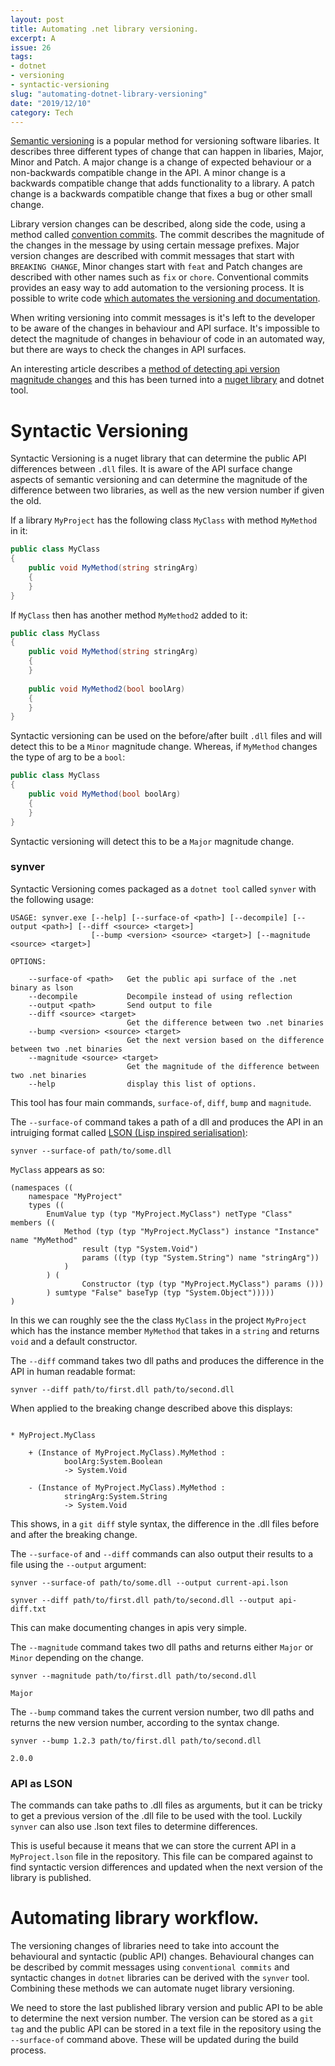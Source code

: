 ```yaml
---
layout: post
title: Automating .net library versioning.
excerpt: A 
issue: 26
tags: 
- dotnet
- versioning
- syntactic-versioning
slug: "automating-dotnet-library-versioning"
date: "2019/12/10"
category: Tech
---
```


[Semantic versioning](https://semver.org/) is a popular method for versioning software libaries. 
It describes three different types of change that can happen in libaries, Major, Minor and Patch. 
A major change is a change of expected behaviour or a non-backwards compatible change in the API.
A minor change is a backwards compatible change that adds functionality to a library. 
A patch change is a backwards compatible change that fixes a bug or other small change.

Library version changes can be described, along side the code, using a method called [convention commits](https://www.conventionalcommits.org/en). The commit describes the magnitude of the changes in the message by using certain message prefixes. 
Major version changes are described with commit messages that start with `BREAKING CHANGE`, Minor changes start with `feat` and Patch changes are described with other names such as `fix` or `chore`. Conventional commits provides an easy way to add automation to the versioning process. It is possible to write code [which automates the versioning and documentation](https://github.com/conventional-changelog/standard-version). 

When writing versioning into commit messages is it's left to the developer to be aware of the changes in behaviour and API surface. It's impossible to detect the magnitude of changes in behaviour of code in an automated way, but there are ways to check the changes in API surfaces. 

An interesting article describes a [method of detecting api version magnitude changes](http://blog.stermon.com/articles/2016/12/01/semantic-versioning-dotnet-libs-and-nuget-pkgs) and this has been turned into a [nuget library](https://github.com/fsprojects/SyntacticVersioning) and dotnet tool.

# Syntactic Versioning

Syntactic Versioning is a nuget library that can determine the public API differences between `.dll` files.
It is aware of the API surface change aspects of semantic versioning and can determine the magnitude of the difference between two libraries, as well as the new version number if given the old. 

If a library `MyProject` has the following class `MyClass` with method `MyMethod` in it:

``` cs
public class MyClass 
{
    public void MyMethod(string stringArg)
    {
    }
}
```

If `MyClass` then has another method `MyMethod2` added to it:

``` cs
public class MyClass 
{
    public void MyMethod(string stringArg)
    {
    }
    
    public void MyMethod2(bool boolArg)
    {
    }
}
```

Syntactic versioning can be used on the before/after built `.dll` files and will detect this to be a `Minor` magnitude change. Whereas, if `MyMethod` changes the type of arg to be a `bool`:

``` cs
public class MyClass 
{
    public void MyMethod(bool boolArg)
    {
    }
}
```

Syntactic versioning will detect this to be a `Major` magnitude change.

### synver

Syntactic Versioning comes packaged as a `dotnet tool` called `synver` with the following usage:

```
USAGE: synver.exe [--help] [--surface-of <path>] [--decompile] [--output <path>] [--diff <source> <target>]
                  [--bump <version> <source> <target>] [--magnitude <source> <target>]

OPTIONS:

    --surface-of <path>   Get the public api surface of the .net binary as lson
    --decompile           Decompile instead of using reflection
    --output <path>       Send output to file
    --diff <source> <target>
                          Get the difference between two .net binaries
    --bump <version> <source> <target>
                          Get the next version based on the difference between two .net binaries
    --magnitude <source> <target>
                          Get the magnitude of the difference between two .net binaries
    --help                display this list of options.
```

This tool has four main commands, `surface-of`, `diff`, `bump` and `magnitude`.

The `--surface-of` command takes a path of a dll and produces the API in an intruiging format called [LSON (Lisp inspired serialisation)](https://github.com/fsprojects/LSON):

```
synver --surface-of path/to/some.dll
```

`MyClass` appears as so:

```
(namespaces ((
    namespace "MyProject" 
    types ((
        EnumValue typ (typ "MyProject.MyClass") netType "Class" members ((
            Method (typ (typ "MyProject.MyClass") instance "Instance" name "MyMethod" 
                result (typ "System.Void") 
                params ((typ (typ "System.String") name "stringArg"))
            )
        ) (
                Constructor (typ (typ "MyProject.MyClass") params ()))
        ) sumtype "False" baseTyp (typ "System.Object")))))
)
```

In this we can roughly see the the class `MyClass` in the project `MyProject` which has the instance member `MyMethod` that takes in a `string` and returns `void` and a default constructor.

The `--diff` command takes two dll paths and produces the difference in the API in human readable format:

```
synver --diff path/to/first.dll path/to/second.dll
```

When applied to the breaking change described above this displays:

```

* MyProject.MyClass

    + (Instance of MyProject.MyClass).MyMethod :
            boolArg:System.Boolean
            -> System.Void

    - (Instance of MyProject.MyClass).MyMethod :
            stringArg:System.String
            -> System.Void
```

This shows, in a `git diff` style syntax, the difference in the .dll files before and after the breaking change.

The `--surface-of` and `--diff` commands can also output their results to a file using the `--output` argument:

```
synver --surface-of path/to/some.dll --output current-api.lson

synver --diff path/to/first.dll path/to/second.dll --output api-diff.txt
```

This can make documenting changes in apis very simple.


The `--magnitude` command takes two dll paths and returns either `Major` or `Minor` depending on the change.

```
synver --magnitude path/to/first.dll path/to/second.dll

Major 
```

The `--bump` command takes the current version number, two dll paths and returns the new version number, according to the syntax change.

```
synver --bump 1.2.3 path/to/first.dll path/to/second.dll

2.0.0
```

### API as LSON

The commands can take paths to .dll files as arguments, but it can be tricky to get a previous version of the .dll file to be used with the tool. Luckily `synver` can also use .lson text files to determine differences. 

This is useful because it means that we can store the current API in a `MyProject.lson` file in the repository. This file can be compared against to find syntactic version differences and updated when the next version of the library is published.


# Automating library workflow.

The versioning changes of libraries need to take into account the behavioural and syntactic (public API) changes. 
Behavioural changes can be described by commit messages using `conventional commits` and syntactic changes in `dotnet` libraries can be derived with the `synver` tool. Combining these methods we can automate nuget library versioning. 


We need to store the last published library version and public API to be able to determine the next version number.
The version can be stored as a `git tag` and the public API can be stored in a text file in the repository using the `--surface-of` command above. These will be updated during the build process.

